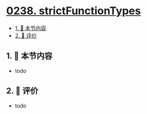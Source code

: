 # [0238. strictFunctionTypes](https://github.com/tnotesjs/TNotes.typescript/tree/main/notes/0238.%20strictFunctionTypes)

<!-- region:toc -->

- [1. 🎯 本节内容](#1--本节内容)
- [2. 🫧 评价](#2--评价)

<!-- endregion:toc -->

## 1. 🎯 本节内容

- todo

## 2. 🫧 评价

- todo
